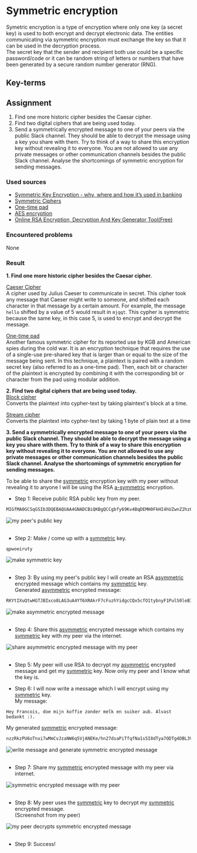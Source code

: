 # Symmetric encryption
Symetric encryption is a type of encryption where only one key (a secret key) is used to both encrypt and decrypt electronic data. The entities communicating via symmetric encryption must exchange the key so that it can be used in the decryption process.  
The secret key that the sender and recipient both use could be a specific password/code or it can be random string of letters or numbers that have been generated by a secure random number generator (RNG).

## Key-terms


## Assignment
1. Find one more historic cipher besides the Caesar cipher.
2. Find two digital ciphers that are being used today.
3. Send a symmetrically encrypted message to one of your peers via the public Slack channel. They should be able to decrypt the message using a key you share with them. Try to think of a way to share this encryption key without revealing it to everyone. You are not allowed to use any private messages or other communication channels besides the public Slack channel. Analyse the shortcomings of symmetric encryption for sending messages.

### Used sources
- [Symmetric Key Encryption - why, where and how it’s used in banking](https://www.cryptomathic.com/news-events/blog/symmetric-key-encryption-why-where-and-how-its-used-in-banking)
- [Symmetric Ciphers](https://brilliant.org/wiki/symmetric-ciphers/)
- [One-time pad](https://en.wikipedia.org/wiki/One-time_pad)
- [AES encryption](https://aesencryption.net/)
- [Online RSA Encryption, Decryption And Key Generator Tool(Free)](https://www.devglan.com/online-tools/rsa-encryption-decryption)

### Encountered problems
None

### Result
**1. Find one more historic cipher besides the Caesar cipher.**


<ins>Caeser Cipher</ins>  
A cipher used by Julius Caeser to communicate in secret. This cipher took any message that Caeser might write to someone, and shifted each character in that message by a certain amount. For example, the message `hello` shifted by a value of 5 would result in `mjqqt`. This cypher is symmetric because the same key, in this case 5, is used to encrypt and decrypt the message.

<ins>One-time pad</ins>  
Another famous symmetric cipher for its reported use by KGB and American spies during the cold war. It is an encryption technique that requires the use of a single-use pre-shared key that is larger than or equal to the size of the message being sent. In this technique, a plaintext is paired with a random secret key (also referred to as a one-time pad). Then, each bit or character of the plaintext is encrypted by combining it with the corresponding bit or character from the pad using modular addition.

**2. Find two digital ciphers that are being used today.**  
<ins>Block cipher</ins>  
Converts the plaintext into cypher-text by taking plaintext's block at a time.

<ins>Stream cipher</ins>  
Converts the plaintext into cypher-text by taking 1 byte of plain text at a time

**3. Send a symmetrically encrypted message to one of your peers via the public Slack channel. They should be able to decrypt the message using a key you share with them. Try to think of a way to share this encryption key without revealing it to everyone. You are not allowed to use any private messages or other communication channels besides the public Slack channel. Analyse the shortcomings of symmetric encryption for sending messages.**  

To be able to share the <ins>symmetric</ins> encryption key with my peer without revealing it to anyone I will be using the RSA <ins>a-symmetric</ins> encryption.  

- Step 1: Receive public RSA public key from my peer.

```bash
MIGfMA0GCSqGSIb3DQEBAQUAA4GNADCBiQKBgQCCgbfy69Kv4BqDEMH0FkHI4hUZwnZ2hz6kKdeaz4Xv6gr4iWeckTHrzVRckOLPbhQYvt5IBweOeHXl6dSw2s7vAjnPc/DTrOD72UkhW6X685AeHCmozIf8DWU0GugH9FhGKOdY3AeYOty2IU9+XH1k3sUqwA8CBJXyxZQrcG9gKQIDAQAB
```

![my peer's public key](/03_Security/images/02_symmetric-encryption3-1.png)<br><br>

- Step 2: Make / come up with a <ins>symmetric</ins> key.

```
qpwoeiruty
```

![make symmetric key](/03_Security/images/02_symmetric-encryption3-2.png)<br><br>

- Step 3: By using my peer's public key I will create an RSA <ins>asymmetric</ins> encrypted message which contains my <ins>symmetric</ins> key.  
Generated <ins>asymmetric</ins> encrypted message:

```bash
RKYtIXuQtwHGTJBIxco8LAG3uA4YT6XRAkrF7cFuzhYidgcCQx5cfO1tybnyF1PulS0leBIfNNzfBgWRWEYpyRg8qIAoi6NzwvV9EGAyv4CwzrE+UCED8utRfAFbKGeIcII5eK+XJ0cD8r/8qlaEBkasrO00NWp8Bn7WtwQJhuo=
```

![make asymmetric encrypted message](/03_Security/images/02_symmetric-encryption3-3.png)<br><br>

- Step 4: Share this <ins>asymmetric</ins> encrypted message which contains my <ins>symmetric</ins> key with my peer via the internet.

![share asymmetric encrypted message with my peer](/03_Security/images/02_symmetric-encryption3-4.png)<br><br>

- Step 5: My peer will use RSA to decrypt my <ins>asymmetric</ins> encrypted message and get my <ins>symmetric</ins> key. Now only my peer and I know what the key is.

- Step 6: I will now write a message which I will encrypt using my <ins>symmetric</ins> key.  
My message:  

```
Hey Francois, doe mijn koffie zonder melk en suiker aub. Alvast bedankt :).
```

My generated <ins>symmetric</ins> encrypted message:  

```bash
nzzRkzPU6oTnxi7wMmCvJzaNW6q5VjANEKe/hn27dsaPiTfqfNa1s5I8dTya7ODTg4DBL3V59UWpgGPcZ25fZciKMlQsTk2XQZOPCSqFBWE=
```

![write message and generate symmetric encrypted message](/03_Security/images/02_symmetric-encryption3-5.png)<br><br>

- Step 7: Share my <ins>symmetric</ins> encrypted message with my peer via internet.

![symmetric encrypted message with my peer](/03_Security/images/02_symmetric-encryption3-6.png)<br><br>

- Step 8: My peer uses the <ins>symmetric</ins> key to decrypt my <ins>symmetric</ins> encrypted message.  
(Screenshot from my peer)

![my peer decrypts symmetric encrypted message](/03_Security/images/02_symmetric-encryption3-7.png)<br><br>

- Step 9: Success!